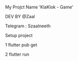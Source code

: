 My Projct Name 'KlaKlok - Game'

DEV BY @Zaal

Telegram : Szaalneeth


Setup project 


1 flutter pub get 

2 flutter run
